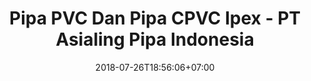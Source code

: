 ---
title: "Pipa PVC Dan Pipa CPVC Ipex - PT Asialing Pipa Indonesia"
description: "Distributor Pipa PVC Schedule 40/80 dan Pipa CPVC IPEX. Hubungi tim kami untuk mendapatkan penawaran harga terbaik untuk proyek anda."
date: 2018-07-26T18:56:06+07:00
draft: false
layout: "pipa-ipex"
---